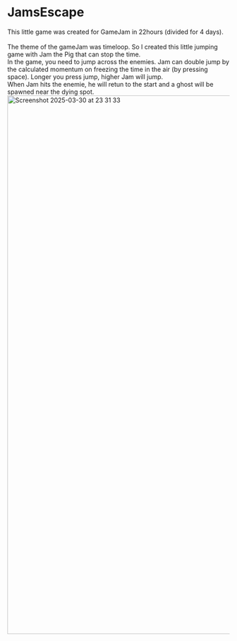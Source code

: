 # JamsEscape
This little game was created for GameJam in 22hours (divided for 4 days). <br>
<br>
The theme of the gameJam was timeloop. So I created this little jumping game with Jam the Pig that can stop the time. <br> In the game, you need to jump across the enemies. Jam can double jump by the calculated momentum on freezing the time in the air (by pressing space). Longer you press jump, higher Jam will jump. <br> When Jam hits the enemie, he will retun to the start and a ghost will be spawned near the dying spot. 
<br>
<img width="1222" alt="Screenshot 2025-03-30 at 23 31 33" src="https://github.com/user-attachments/assets/ed870c08-dba0-451b-aca6-7cfb865b676d" />
